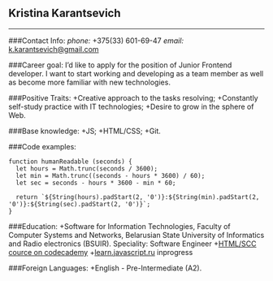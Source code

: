 ## Kristina Karantsevich
************************
###Contact Info: 
*phone:* +375(33) 601-69-47
*email:* k.karantsevich@gmail.com

###Career goal:
I’d like to apply for the position of Junior Frontend developer.
I want to start working and developing as a team member as well as become more familiar with new technologies.

###Positive Traits:
+Creative approach to the tasks resolving;
+Constantly self-study practice with IT technologies;
+Desire to grow in the sphere of Web.

###Base knowledge: 
+JS; 
+HTML/CSS;
+Git.

###Code examples:
```
function humanReadable (seconds) {
  let hours = Math.trunc(seconds / 3600);
  let min = Math.trunc((seconds - hours * 3600) / 60);
  let sec = seconds - hours * 3600 - min * 60;
   
  return `${String(hours).padStart(2, '0')}:${String(min).padStart(2, '0')}:${String(sec).padStart(2, '0')}`;
}
```

###Education: 
+Software for Information Technologies, Faculty of Computer Systems and Networks, Belarusian State University of Informatics and Radio electronics (BSUIR). Speciality: Software Engineer
+[HTML/SCC cource on codecademy](https://www.codecademy.com/profiles/Christopher-0118)
+[learn.javascript.ru](https://learn.javascript.ru/) inprogress

###Foreign Languages: 
+English - Pre-Intermediate (A2).